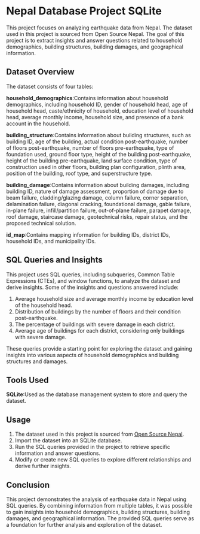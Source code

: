 # Nepal Database Project SQLite

This project focuses on analyzing earthquake data from Nepal. The dataset used in this project is sourced from Open Source Nepal. The goal of this project is to extract insights and answer questions related to household demographics, building structures, building damages, and geographical information.

## Dataset Overview
The dataset consists of four tables:

**household_demographics**:Contains information about household demographics, including household ID, gender of household head, age of household head, caste/ethnicity of household, education level of household head, average monthly income, household size, and presence of a bank account in the household.

**building_structure**:Contains information about building structures, such as building ID, age of the building, actual condition post-earthquake, number of floors post-earthquake, number of floors pre-earthquake, type of foundation used, ground floor type, height of the building post-earthquake, height of the building pre-earthquake, land surface condition, type of construction used in other floors, building plan configuration, plinth area, position of the building, roof type, and superstructure type.

**building_damage**:Contains information about building damages, including building ID, nature of damage assessment, proportion of damage due to beam failure, cladding/glazing damage, column failure, corner separation, delamination failure, diagonal cracking, foundational damage, gable failure, in-plane failure, infill/partition failure, out-of-plane failure, parapet damage, roof damage, staircase damage, geotechnical risks, repair status, and the proposed technical solution.

**id_map**:Contains mapping information for building IDs, district IDs, household IDs, and municipality IDs.


## SQL Queries and Insights
This project uses SQL queries, including subqueries, Common Table Expressions (CTEs), and window functions, to analyze the dataset and derive insights. Some of the insights and questions answered include:

1. Average household size and average monthly income by education level of the household head.
2. Distribution of buildings by the number of floors and their condition post-earthquake.
3. The percentage of buildings with severe damage in each district.
4. Average age of buildings for each district, considering only buildings with severe damage.

These queries provide a starting point for exploring the dataset and gaining insights into various aspects of household demographics and building structures and damages.


## Tools Used
**SQLite**:Used as the database management system to store and query the dataset.

## Usage
1. The dataset used in this project is sourced from [Open Source Nepal](https://www.opensource.gov.np/data/).
2. Import the dataset into an SQLite database.
3. Run the SQL queries provided in the project to retrieve specific information and answer questions.
4. Modify or create new SQL queries to explore different relationships and derive further insights.

## Conclusion
This project demonstrates the analysis of earthquake data in Nepal using SQL queries. By combining information from multiple tables, it was possible to gain insights into household demographics, building structures, building damages, and geographical information. The provided SQL queries serve as a foundation for further analysis and exploration of the dataset.








